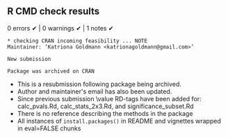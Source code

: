 ## R CMD check results

0 errors ✔ | 0 warnings ✔ | 1 notes ✔

```
* checking CRAN incoming feasibility ... NOTE
Maintainer: ‘Katriona Goldmann <katrionagoldmann@gmail.com>’

New submission

Package was archived on CRAN
```


* This is a resubmission following package being archived.
* Author and maintainer's email has also been updated. 
* Since previous submission \value RD-tags have been added for: calc_pvals.Rd, calc_stats_2x3.Rd, and significance_subset.Rd
* There is no reference describing the methods in the package
* All instances of `install.packages()` in README and vignettes wrapped in eval=FALSE chunks 